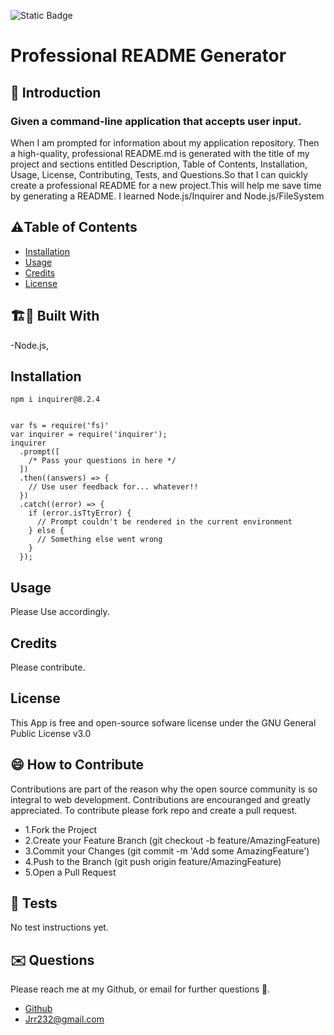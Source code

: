  
 
![Static Badge](https://img.shields.io/badge/license-GNU_General_Public_License_v3.0-yellow)


# Professional README Generator


## 🤔 Introduction

### Given a command-line application that accepts user input.
When I am prompted for information about my application repository.
Then a high-quality, professional README.md is generated with the title of my project and sections entitled Description, Table of Contents, Installation, Usage, License, Contributing, Tests, and Questions.So that I can quickly create a professional README for a new project.This will help me save time by generating a README. I learned Node.js/Inquirer and Node.js/FileSystem




## ⚠️Table of Contents 
- [Installation](#installation)
- [Usage](#usage)
- [Credits](#credits)
- [License](#license)




## 🏗️🚧 Built With 

-Node.js,







## Installation 

```
npm i inquirer@8.2.4


var fs = require('fs)'
var inquirer = require('inquirer');
inquirer
  .prompt([
    /* Pass your questions in here */
  ])
  .then((answers) => {
    // Use user feedback for... whatever!!
  })
  .catch((error) => {
    if (error.isTtyError) {
      // Prompt couldn't be rendered in the current environment
    } else {
      // Something else went wrong
    }
  });
```






## Usage
Please Use accordingly.





## Credits 
Please contribute. 




## License 
This App is free and open-source sofware license under the GNU General Public License v3.0





## 😄 How to Contribute
Contributions are part of the reason why the open source community is so integral to web development. Contributions are encouranged and greatly appreciated.
To contribute please fork repo and create a pull request.

- 1.Fork the Project
- 2.Create your Feature Branch (git checkout -b feature/AmazingFeature)
- 3.Commit your Changes (git commit -m 'Add some AmazingFeature')
- 4.Push to the Branch (git push origin feature/AmazingFeature)
- 5.Open a Pull Request





## 🧪 Tests 
No test instructions yet.





## ✉️ Questions 
Please reach me at my Github, or email for further questions 🐶. 
- [Github](https://github.com/Jrr1232)
- Jrr232@gmail.com



